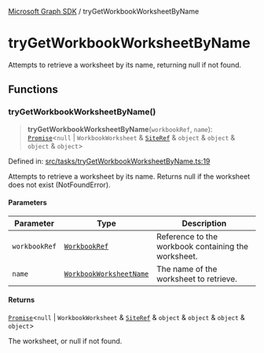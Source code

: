 [Microsoft Graph SDK](README.md) / tryGetWorkbookWorksheetByName

# tryGetWorkbookWorksheetByName

Attempts to retrieve a worksheet by its name, returning null if not found.

## Functions

### tryGetWorkbookWorksheetByName()

> **tryGetWorkbookWorksheetByName**(`workbookRef`, `name`): [`Promise`](https://developer.mozilla.org/docs/Web/JavaScript/Reference/Global_Objects/Promise)\<`null` \| `WorkbookWorksheet` & [`SiteRef`](Site-1.md#siteref) & `object` & `object` & `object` & `object`\>

Defined in: [src/tasks/tryGetWorkbookWorksheetByName.ts:19](https://github.com/Future-Secure-AI/microsoft-graph/blob/main/src/tasks/tryGetWorkbookWorksheetByName.ts#L19)

Attempts to retrieve a worksheet by its name.
Returns null if the worksheet does not exist (NotFoundError).

#### Parameters

| Parameter | Type | Description |
| ------ | ------ | ------ |
| `workbookRef` | [`WorkbookRef`](Workbook.md#workbookref) | Reference to the workbook containing the worksheet. |
| `name` | [`WorkbookWorksheetName`](WorkbookWorksheet-1.md#workbookworksheetname) | The name of the worksheet to retrieve. |

#### Returns

[`Promise`](https://developer.mozilla.org/docs/Web/JavaScript/Reference/Global_Objects/Promise)\<`null` \| `WorkbookWorksheet` & [`SiteRef`](Site-1.md#siteref) & `object` & `object` & `object` & `object`\>

The worksheet, or null if not found.
